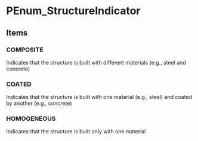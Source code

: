 # PEnum_StructureIndicator
<!-- end of short definition -->

## Items

### COMPOSITE
Indicates that the structure is built with different materials (e.g., steel and concrete)

### COATED
Indicates that the structure is built with one material (e.g., steel) and coated by another (e.g., concrete)

### HOMOGENEOUS
Indicates that the structure is built only with one material